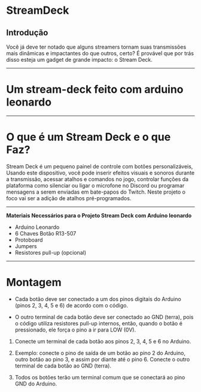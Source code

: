 # StreamDeck
## Introdução

Você já deve ter notado que alguns streamers tornam suas transmissões mais dinâmicas e impactantes do que outros, certo? É provável que por trás disso esteja um gadget de grande impacto: o Stream Deck.

---
# Um stream-deck feito com arduino leonardo

---
# O que é um Stream Deck e o que Faz?

Stream Deck é um pequeno painel de controle com botões personalizáveis, Usando este dispositivo, você pode inserir efeitos visuais e sonoros durante a transmissão, acessar atalhos e comandos no jogo, controlar funções da plataforma como silenciar ou ligar o microfone no Discord ou programar mensagens a serem enviadas em bate-papos do Twitch. Neste projeto o foco vai ser a adição de atalhos pré-programados.

---
**Materiais Necessários para o Projeto Stream Deck com Arduino leonardo**
- Arduino Leonardo
- 6 Chaves Botão R13-507
- Protoboard
- Jumpers
- Resistores pull-up (opcional)
---
# Montagem
- Cada botão deve ser conectado a um dos pinos digitais do Arduino (pinos 2, 3, 4, 5 e 6) de acordo com o código.

- O outro terminal de cada botão deve ser conectado ao GND (terra), pois o código utiliza resistores pull-up internos, então, quando o botão é pressionado, ele força o pino a ir para LOW (0V).

1. Conecte um terminal de cada botão aos pinos 2, 3, 4, 5 e 6 no Arduino.

2. Exemplo: conecte o pino de saída de um botão ao pino 2 do Arduino, outro botão ao pino 3, e assim por diante até o pino 6.
Conecte o outro terminal de cada botão ao GND (terra).

3. Todos os botões terão um terminal comum que se conectará ao pino GND do Arduino.
